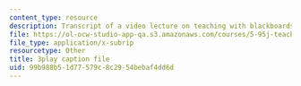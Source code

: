 ```yaml
---
content_type: resource
description: Transcript of a video lecture on teaching with blackboards and slides.
file: https://ol-ocw-studio-app-qa.s3.amazonaws.com/courses/5-95j-teaching-college-level-science-and-engineering-spring-2009/99b988b51d77579c8c2954bebaf4dd6d_QcRteDU9Eco.vtt
file_type: application/x-subrip
resourcetype: Other
title: 3play caption file
uid: 99b988b5-1d77-579c-8c29-54bebaf4dd6d
---
```

